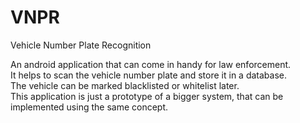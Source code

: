 # VNPR
Vehicle Number Plate Recognition<br />

An android application that can come in handy for law enforcement.<br />
It helps to scan the vehicle number plate and store it in a database.<br />
The vehicle can be marked blacklisted or whitelist later.<br />
This application is just a prototype of a bigger system, that can be implemented using the same concept.
